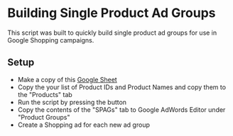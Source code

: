 # Building Single Product Ad Groups

This script was built to quickly build single product ad groups for use in Google Shopping campaigns.

## Setup

* Make a copy of this [Google Sheet](https://docs.google.com/spreadsheets/d/1RFV-itxMNkZRjBhHd5kWrqFLWtONAQMFflOzFI-MCuA/edit#gid=1348114506)
* Copy the your list of Product IDs and Product Names and copy them to the "Products" tab
* Run the script by pressing the button
* Copy the contents of the "SPAGs" tab to Google AdWords Editor under "Product Groups"
* Create a Shopping ad for each new ad group
